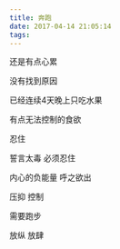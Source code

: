 ```yaml
---
title: 奔跑 
date: 2017-04-14 21:05:14
tags:
---
```


还是有点心累

没有找到原因

已经连续4天晚上只吃水果

有点无法控制的食欲

忍住

誓言太毒 必须忍住

内心的负能量 呼之欲出

压抑 控制

需要跑步

放纵 放肆 
